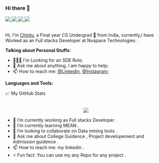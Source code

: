 ### Hi there 👋
<!-- <img src="https://i.pinimg.com/originals/18/a4/94/18a4949fc9c8067172d3b96e302e7097.gif" width="100%" height="400px"/> -->

<!-- ### Hey there <img src="https://media.giphy.com/media/hvRJCLFzcasrR4ia7z/giphy.gif" width="25px"> -->

<div>
  <a href="https://www.linkedin.com/in/chintu-stacks-780819169/">
  <img src="https://img.icons8.com/fluent/48/000000/linkedin.png"/>
</a>

<a href="https://www.instagram.com/chintustacks/">
 <img src="https://img.icons8.com/color/48/000000/instagram-new--v1.png"/>
</a>
<a href="https://twitter.com/home?lang=en">
  <img src="https://img.icons8.com/fluent/48/000000/twitter.png"/>
</a>
<a href="https://www.youtube.com/channel/UCMQc1oRA8ocvuAHIckcB7ZA">
  <img src="https://img.icons8.com/color/48/000000/youtube-play.png"/>
</a>
</div>

<br/>

Hi, I'm [Chintu](https://github.com/chintustacks), a Final year CS Undergrad 🚀 from India, currently,I have Worked as an Full stacks Developer at Nuspace Technologies .

**Talking about Personal Stuffs:**

- 👨🏽‍💻 I'm Looking for an SDE Role; 
- 💬 Ask me about anything, I am happy to help;
- 📫 How to reach me: [@Linkedin](https://www.linkedin.com/in/chintu-stacks-780819169/), [@Instagram](https://www.instagram.com/chintustacks/);


**Languages and Tools:**  



<summary>📈 My GitHub Stats</summary>
<br>

<p align="center"><img align="center" src="https://github-readme-stats.vercel.app/api?username=chintustacks" /></p>




- 🔭 I’m currently working as Full stacks Developer .
- 🌱 I’m currently learning MEAN .
- 👯 I’m looking to collaborate on Data mining tools .
- 💬 Ask me about College Guidence , Project developement and Admission guidence  .
- 📫 How to reach me: my linkedin .
- ⚡ Fun fact: You can use my any Repo for any project .
